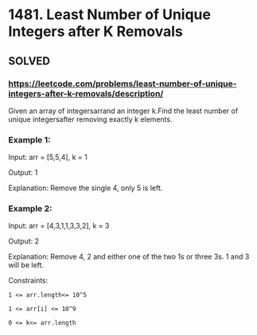 # 1481. Least Number of Unique Integers after K Removals

## SOLVED
### https://leetcode.com/problems/least-number-of-unique-integers-after-k-removals/description/
Given an array of integersarrand an integer k.Find the least number of unique integersafter removing exactly k elements.











### Example 1:





Input: arr = [5,5,4], k = 1


Output: 1



Explanation: Remove the single 4, only 5 is left.



### Example 2:





Input: arr = [4,3,1,1,3,3,2], k = 3


Output: 2



Explanation: Remove 4, 2 and either one of the two 1s or three 3s. 1 and 3 will be left.





Constraints:





	1 <= arr.length<= 10^5

	1 <= arr[i] <= 10^9

	0 <= k<= arr.length

